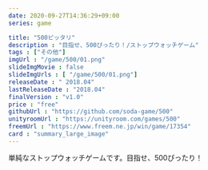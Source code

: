 ```yaml
---
date: 2020-09-27T14:36:29+09:00
series: game

title: "500ピッタリ"
description : "目指せ、500ぴったり！/ストップウォッチゲーム"
tags : ["その他"]
imgUrl : "/game/500/01.png"
slideImgMovie : false
slideImgUrls : [ "/game/500/01.png"]
releaseDate : " 2018.04"
lastReleaseDate : "2018.04"
finalVersion : "v1.0"
price : "free"
githubUrl : "https://github.com/soda-game/500"
unityroomUrl : "https://unityroom.com/games/500"
freemUrl : "https://www.freem.ne.jp/win/game/17354"
card : "summary_large_image"
---
```

単純なストップウォッチゲームです。目指せ、500ぴったり！
